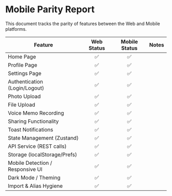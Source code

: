 # Mobile Parity Report

This document tracks the parity of features between the Web and Mobile platforms.

| Feature                          | Web Status | Mobile Status | Notes |
|----------------------------------|:----------:|:-------------:|-------|
| Home Page                        |     ✅     |       ✅      |       |
| Profile Page                     |     ✅     |       ✅      |       |
| Settings Page                    |     ✅     |       ✅      |       |
| Authentication (Login/Logout)    |     ✅     |       ✅      |       |
| Photo Upload                     |     ✅     |       ✅      |       |
| File Upload                      |     ✅     |       ✅      |       |
| Voice Memo Recording             |     ✅     |       ✅      |       |
| Sharing Functionality            |     ✅     |       ✅      |       |
| Toast Notifications              |     ✅     |       ✅      |       |
| State Management (Zustand)       |     ✅     |       ✅      |       |
| API Service (REST calls)         |     ✅     |       ✅      |       |
| Storage (localStorage/Prefs)     |     ✅     |       ✅      |       |
| Mobile Detection / Responsive UI |     ✅     |       ✅      |       |
| Dark Mode / Theming              |     ✅     |       ✅      |       |
| Import & Alias Hygiene           |     ✅     |       ✅      |       |
